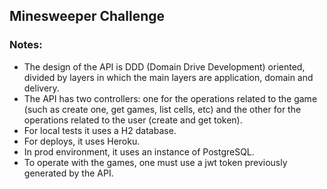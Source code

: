 ## Minesweeper Challenge
### Notes:
* The design of the API is DDD (Domain Drive Development) oriented, divided by layers in which
the main layers are application, domain and delivery.
* The API has two controllers: one for the operations related to the game (such as create one,
get games, list cells, etc) and the other for the operations related to the user (create and 
get token).
* For local tests it uses a H2 database.
* For deploys, it uses Heroku.
* In prod environment, it uses an instance of PostgreSQL.
* To operate with the games, one must use a jwt token previously generated by the API.
